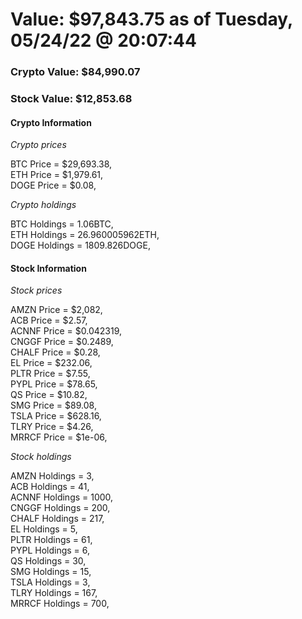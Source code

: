 # Value: $97,843.75 as of Tuesday, 05/24/22 @ 20:07:44 

### Crypto Value: $84,990.07

### Stock Value: $12,853.68

#### Crypto Information 
*Crypto prices* 

BTC Price = $29,693.38,  
ETH Price = $1,979.61,  
DOGE Price = $0.08,  


*Crypto holdings* 

BTC Holdings = 1.06BTC,  
ETH Holdings = 26.960005962ETH,  
DOGE Holdings = 1809.826DOGE,  


#### Stock Information 

*Stock prices* 

AMZN Price = $2,082,  
ACB Price = $2.57,  
ACNNF Price = $0.042319,  
CNGGF Price = $0.2489,  
CHALF Price = $0.28,  
EL Price = $232.06,  
PLTR Price = $7.55,  
PYPL Price = $78.65,  
QS Price = $10.82,  
SMG Price = $89.08,  
TSLA Price = $628.16,  
TLRY Price = $4.26,  
MRRCF Price = $1e-06,  


*Stock holdings* 

AMZN Holdings = 3,  
ACB Holdings = 41,  
ACNNF Holdings = 1000,  
CNGGF Holdings = 200,  
CHALF Holdings = 217,  
EL Holdings = 5,  
PLTR Holdings = 61,  
PYPL Holdings = 6,  
QS Holdings = 30,  
SMG Holdings = 15,  
TSLA Holdings = 3,  
TLRY Holdings = 167,  
MRRCF Holdings = 700,  


